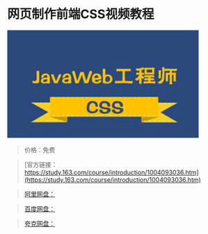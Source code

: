 # 网页制作前端CSS视频教程

![img](../../../assets/study163/free/B9C1F3B5F1809A88DC57C5B8C290957B.jpg)

> 价格：免费

> [官方链接：https://study.163.com/course/introduction/1004093036.htm](https://study.163.com/course/introduction/1004093036.htm)

> [阿里网盘：]()

> [百度网盘：]()

> [夸克网盘：]()
